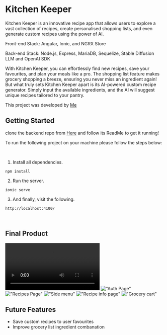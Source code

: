 # Kitchen Keeper

Kitchen Keeper is an innovative recipe app that allows users to explore a vast collection of recipes, create personalised shopping lists, and even generate custom recipes using the power of AI.

Front-end Stack: Angular, Ionic, and NGRX Store

Back-end Stack: Node.js, Express, MariaDB, Sequelize, Stable Diffusion LLM and OpenAI SDK

With Kitchen Keeper, you can effortlessly find new recipes, save your favourites, and plan your meals like a pro. The shopping list feature makes grocery shopping a breeze, ensuring you never miss an ingredient again!
But what truly sets Kitchen Keeper apart is its AI-powered custom recipe generator. Simply input the available ingredients, and the AI will suggest unique recipes tailored to your pantry.

This project was developed by [Me](https://github.com/Moneeroz)
<br>

## Getting Started

clone the backend repo from [Here](https://https://github.com/moneeroz/kitchen-keeper-backend) and follow its ReadMe to get it running!

To run the following project on your machine please follow the steps below:

<br>


1. Install all dependencies.
```
npm install
```
2. Run the server.
```
ionic serve
```
3. And finally, visit the following.
```
http://localhost:4100/
```

<br>

## Final Product
!["video demo" (https://res.cloudinary.com/dsity4tvx/image/upload/v1689808212/demo/m_categories_qirriz.png)](https://res.cloudinary.com/dsity4tvx/video/upload/v1689808391/demo/Peek_2023-07-01_12-14_vtgqkl.webm)
!["Auth Page"](https://res.cloudinary.com/dsity4tvx/image/upload/v1689808212/demo/m_login_ngzs9u.png)
!["Recipes Page"](https://res.cloudinary.com/dsity4tvx/image/upload/v1689808212/demo/m-recipes_lr2ozt.png)
!["Side menu"](https://res.cloudinary.com/dsity4tvx/image/upload/v1689808212/demo/side_menu_di4hvq.png)
!["Recipe info page"](https://res.cloudinary.com/dsity4tvx/image/upload/v1689808212/demo/m_recipe_xm4np3.png)
!["Grocery cart"](https://res.cloudinary.com/dsity4tvx/image/upload/v1689808212/demo/m_cart_ulxfo9.png)


## Future Features

- Save custom recipes to user favourites
- Improve grocery list ingredient combanation

